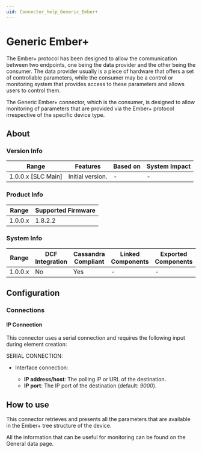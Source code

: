 ```yaml
---
uid: Connector_help_Generic_Ember+
---
```


# Generic Ember+

The Ember+ protocol has been designed to allow the communication between two endpoints, one being the data provider and the other being the consumer. The data provider usually is a piece of hardware that offers a set of controllable parameters, while the consumer may be a control or monitoring system that provides access to these parameters and allows users to control them.

The Generic Ember+ connector, which is the consumer, is designed to allow monitoring of parameters that are provided via the Ember+ protocol irrespective of the specific device type.

## About

### Version Info

| Range              | Features         | Based on | System Impact |
|--------------------|------------------|----------|---------------|
| 1.0.0.x [SLC Main] | Initial version. | -        | -             |

### Product Info

| Range   | Supported Firmware |
|---------|--------------------|
| 1.0.0.x | 1.8.2.2            |

### System Info

| Range   | DCF Integration | Cassandra Compliant | Linked Components | Exported Components |
|---------|-----------------|---------------------|-------------------|---------------------|
| 1.0.0.x | No              | Yes                 | -                 | -                   |

## Configuration

### Connections

#### IP Connection

This connector uses a serial connection and requires the following input during element creation:

SERIAL CONNECTION:

- Interface connection:

  - **IP address/host**: The polling IP or URL of the destination.
  - **IP port**: The IP port of the destination (default: *9000*).

## How to use

This connector retrieves and presents all the parameters that are available in the Ember+ tree structure of the device.

All the information that can be useful for monitoring can be found on the General data page.
